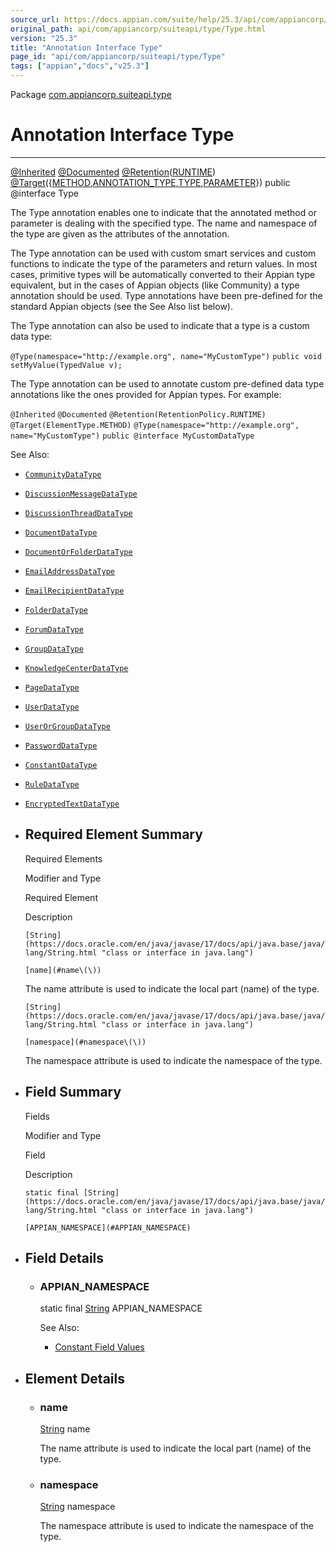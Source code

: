 ```yaml
---
source_url: https://docs.appian.com/suite/help/25.3/api/com/appiancorp/suiteapi/type/Type.html
original_path: api/com/appiancorp/suiteapi/type/Type.html
version: "25.3"
title: "Annotation Interface Type"
page_id: "api/com/appiancorp/suiteapi/type/Type"
tags: ["appian","docs","v25.3"]
---
```



Package [com.appiancorp.suiteapi.type](package-summary.html)

# Annotation Interface Type

* * *

[@Inherited](https://docs.oracle.com/en/java/javase/17/docs/api/java.base/java/lang/annotation/Inherited.html "class or interface in java.lang.annotation") [@Documented](https://docs.oracle.com/en/java/javase/17/docs/api/java.base/java/lang/annotation/Documented.html "class or interface in java.lang.annotation") [@Retention](https://docs.oracle.com/en/java/javase/17/docs/api/java.base/java/lang/annotation/Retention.html "class or interface in java.lang.annotation")([RUNTIME](https://docs.oracle.com/en/java/javase/17/docs/api/java.base/java/lang/annotation/RetentionPolicy.html#RUNTIME "class or interface in java.lang.annotation")) [@Target](https://docs.oracle.com/en/java/javase/17/docs/api/java.base/java/lang/annotation/Target.html "class or interface in java.lang.annotation")({[METHOD](https://docs.oracle.com/en/java/javase/17/docs/api/java.base/java/lang/annotation/ElementType.html#METHOD "class or interface in java.lang.annotation"),[ANNOTATION\_TYPE](https://docs.oracle.com/en/java/javase/17/docs/api/java.base/java/lang/annotation/ElementType.html#ANNOTATION_TYPE "class or interface in java.lang.annotation"),[TYPE](https://docs.oracle.com/en/java/javase/17/docs/api/java.base/java/lang/annotation/ElementType.html#TYPE "class or interface in java.lang.annotation"),[PARAMETER](https://docs.oracle.com/en/java/javase/17/docs/api/java.base/java/lang/annotation/ElementType.html#PARAMETER "class or interface in java.lang.annotation")}) public @interface Type

The Type annotation enables one to indicate that the annotated method or parameter is dealing with the specified type. The name and namespace of the type are given as the attributes of the annotation.

The Type annotation can be used with custom smart services and custom functions to indicate the type of the parameters and return values. In most cases, primitive types will be automatically converted to their Appian type equivalent, but in the cases of Appian objects (like Community) a type annotation should be used. Type annotations have been pre-defined for the standard Appian objects (see the See Also list below).

The Type annotation can also be used to indicate that a type is a custom data type:

`@Type(namespace="http://example.org", name="MyCustomType")`
`public void setMyValue(TypedValue v);`

The Type annotation can be used to annotate custom pre-defined data type annotations like the ones provided for Appian types. For example:

`@Inherited`
`@Documented`
`@Retention(RetentionPolicy.RUNTIME)`
`@Target(ElementType.METHOD)`
`@Type(namespace="http://example.org", name="MyCustomType")`
`public @interface MyCustomDataType`

See Also:

-   [`CommunityDataType`](../knowledge/CommunityDataType.html "annotation interface in com.appiancorp.suiteapi.knowledge")
-   [`DiscussionMessageDataType`](../forums/DiscussionMessageDataType.html "annotation interface in com.appiancorp.suiteapi.forums")
-   [`DiscussionThreadDataType`](../forums/DiscussionThreadDataType.html "annotation interface in com.appiancorp.suiteapi.forums")
-   [`DocumentDataType`](../knowledge/DocumentDataType.html "annotation interface in com.appiancorp.suiteapi.knowledge")
-   [`DocumentOrFolderDataType`](../knowledge/DocumentOrFolderDataType.html "annotation interface in com.appiancorp.suiteapi.knowledge")
-   [`EmailAddressDataType`](../personalization/EmailAddressDataType.html "annotation interface in com.appiancorp.suiteapi.personalization")
-   [`EmailRecipientDataType`](../personalization/EmailRecipientDataType.html "annotation interface in com.appiancorp.suiteapi.personalization")
-   [`FolderDataType`](../knowledge/FolderDataType.html "annotation interface in com.appiancorp.suiteapi.knowledge")
-   [`ForumDataType`](../forums/ForumDataType.html "annotation interface in com.appiancorp.suiteapi.forums")
-   [`GroupDataType`](../personalization/GroupDataType.html "annotation interface in com.appiancorp.suiteapi.personalization")
-   [`KnowledgeCenterDataType`](../knowledge/KnowledgeCenterDataType.html "annotation interface in com.appiancorp.suiteapi.knowledge")
-   [`PageDataType`](../portal/PageDataType.html "annotation interface in com.appiancorp.suiteapi.portal")
-   [`UserDataType`](../personalization/UserDataType.html "annotation interface in com.appiancorp.suiteapi.personalization")
-   [`UserOrGroupDataType`](../personalization/UserOrGroupDataType.html "annotation interface in com.appiancorp.suiteapi.personalization")
-   [`PasswordDataType`](../personalization/PasswordDataType.html "annotation interface in com.appiancorp.suiteapi.personalization")
-   [`ConstantDataType`](../rules/ConstantDataType.html "annotation interface in com.appiancorp.suiteapi.rules")
-   [`RuleDataType`](../rules/RuleDataType.html "annotation interface in com.appiancorp.suiteapi.rules")
-   [`EncryptedTextDataType`](../encryption/EncryptedTextDataType.html "annotation interface in com.appiancorp.suiteapi.encryption")

-   ## Required Element Summary

    Required Elements

    Modifier and Type

    Required Element

    Description

    `[String](https://docs.oracle.com/en/java/javase/17/docs/api/java.base/java/lang/String.html "class or interface in java.lang")`

    `[name](#name\(\))`

    The name attribute is used to indicate the local part (name) of the type.

    `[String](https://docs.oracle.com/en/java/javase/17/docs/api/java.base/java/lang/String.html "class or interface in java.lang")`

    `[namespace](#namespace\(\))`

    The namespace attribute is used to indicate the namespace of the type.

-   ## Field Summary

    Fields

    Modifier and Type

    Field

    Description

    `static final [String](https://docs.oracle.com/en/java/javase/17/docs/api/java.base/java/lang/String.html "class or interface in java.lang")`

    `[APPIAN_NAMESPACE](#APPIAN_NAMESPACE)`

-   ## Field Details

    -   ### APPIAN\_NAMESPACE

        static final [String](https://docs.oracle.com/en/java/javase/17/docs/api/java.base/java/lang/String.html "class or interface in java.lang") APPIAN\_NAMESPACE

        See Also:

        -   [Constant Field Values](../../../../constant-values.html#com.appiancorp.suiteapi.type.Type.APPIAN_NAMESPACE)

-   ## Element Details

    -   ### name

        [String](https://docs.oracle.com/en/java/javase/17/docs/api/java.base/java/lang/String.html "class or interface in java.lang") name

        The name attribute is used to indicate the local part (name) of the type.

    -   ### namespace

        [String](https://docs.oracle.com/en/java/javase/17/docs/api/java.base/java/lang/String.html "class or interface in java.lang") namespace

        The namespace attribute is used to indicate the namespace of the type.